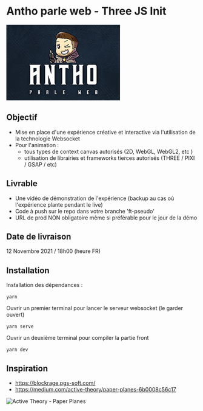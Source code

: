 # Antho parle web - Three JS Init

![APW for Three.js](apw.png)

## Objectif
- Mise en place d'une expérience créative et interactive via l'utilisation de la technologie Websocket
- Pour l'animation :
    - tous types de context canvas autorisés (2D, WebGL, WebGL2, etc )
    - utilisation de librairies et frameworks tierces autorisés (THREE / PIXI / GSAP / etc)


## Livrable
- Une vidéo de démonstration de l'expérience (backup au cas où l'expérience plante pendant le live)
- Code à push sur le repo dans votre branche 'ft-pseudo'
- URL de prod NON obligatoire même si préférable pour le jour de la démo

## Date de livraison
12 Novembre 2021 / 18h00 (heure FR)

## Installation

Installation des dépendances :

```
yarn
```

Ouvrir un premier terminal pour lancer le serveur websocket (le garder ouvert)

```
yarn serve

```
Ouvrir un deuxième terminal pour compiler la partie front

```
yarn dev
```

## Inspiration

- https://blockrage.pgs-soft.com/
- https://medium.com/active-theory/paper-planes-6b0008c56c17

![Active Theory - Paper Planes](./active-theory-paper-planes.gif)
